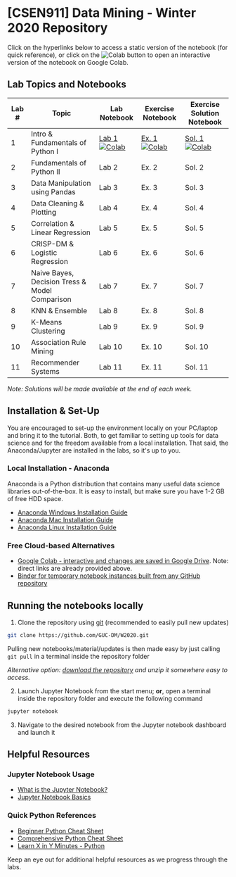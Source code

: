 # [CSEN911] Data Mining - Winter 2020 Repository

Click on the hyperlinks below to access a static version of the notebook (for quick reference), or click on the ![Colab](https://colab.research.google.com/assets/colab-badge.svg) button to open an interactive version of the notebook on Google Colab.

## Lab Topics and Notebooks

| Lab # | Topic                                          | Lab Notebook                                                                                                                                                                                       | Exercise Notebook                                                                                                                                                                                                    | Exercise Solution Notebook |
| ----- | ---------------------------------------------- | -------------------------------------------------------------------------------------------------------------------------------------------------------------------------------------------------- | -------------------------------------------------------------------------------------------------------------------------------------------------------------------------------------------------------------------- | -------------------------- |
| 1     | Intro & Fundamentals of Python I               | [Lab 1](lab_content/Lab_01_Complete.ipynb) [![Colab](https://colab.research.google.com/assets/colab-badge.svg)](https://colab.research.google.com/github/GUC-DM/W2020/blob/main/lab_content/Lab_01_Complete.ipynb) | [Ex. 1](lab_exercises/Lab_01_Exercises.ipynb) [![Colab](https://colab.research.google.com/assets/colab-badge.svg)](https://colab.research.google.com/github/GUC-DM/W2020/blob/main/lab_exercises/Lab_01_Exercises.ipynb) | [Sol. 1](lab_solutions/Lab_01_Solution.ipynb) [![Colab](https://colab.research.google.com/assets/colab-badge.svg)](https://colab.research.google.com/github/GUC-DM/W2020/blob/main/lab_solutions/Lab_01_Solution.ipynb)                     |
| 2     | Fundamentals of Python II                      | Lab 2                                                                                                                                                                                              | Ex. 2                                                                                                                                                                                                                | Sol. 2                     |
| 3     | Data Manipulation using Pandas                 | Lab 3                                                                                                                                                                                              | Ex. 3                                                                                                                                                                                                                | Sol. 3                     |
| 4     | Data Cleaning & Plotting                       | Lab 4                                                                                                                                                                                              | Ex. 4                                                                                                                                                                                                                | Sol. 4                     |
| 5     | Correlation & Linear Regression                | Lab 5                                                                                                                                                                                              | Ex. 5                                                                                                                                                                                                                | Sol. 5                     |
| 6     | CRISP-DM & Logistic Regression                 | Lab 6                                                                                                                                                                                              | Ex. 6                                                                                                                                                                                                                | Sol. 6                     |
| 7     | Naive Bayes, Decision Tress & Model Comparison | Lab 7                                                                                                                                                                                              | Ex. 7                                                                                                                                                                                                                | Sol. 7                     |
| 8     | KNN & Ensemble                                 | Lab 8                                                                                                                                                                                              | Ex. 8                                                                                                                                                                                                                | Sol. 8                     |
| 9     | K-Means Clustering                             | Lab 9                                                                                                                                                                                              | Ex. 9                                                                                                                                                                                                                | Sol. 9                     |
| 10    | Association Rule Mining                        | Lab 10                                                                                                                                                                                             | Ex. 10                                                                                                                                                                                                               | Sol. 10                    |
| 11    | Recommender Systems                            | Lab 11                                                                                                                                                                                             | Ex. 11                                                                                                                                                                                                               | Sol. 11                    |

_Note: Solutions will be made available at the end of each week._

## Installation & Set-Up

You are encouraged to set-up the environment locally on your PC/laptop and bring it to the tutorial.
Both, to get familiar to setting up tools for data science and for the freedom available from a local installation.
That said, the Anaconda/Jupyter are installed in the labs, so it's up to you.

### Local Installation - Anaconda

Anaconda is a Python distribution that contains many useful data science libraries out-of-the-box. It is easy to install, but make sure you have 1-2 GB of free HDD space.

- [Anaconda Windows Installation Guide](https://docs.anaconda.com/anaconda/install/windows/)
- [Anaconda Mac Installation Guide](https://docs.anaconda.com/anaconda/install/mac-os/)
- [Anaconda Linux Installation Guide](https://docs.anaconda.com/anaconda/install/linux/)

### Free Cloud-based Alternatives

- [Google Colab - interactive and changes are saved in Google Drive](colab.research.google.com/). Note: direct links are already provided above.
- [Binder for temporary notebook instances built from any GitHub repository](https://mybinder.org/)

## Running the notebooks locally

1. Clone the repository using [git](https://git-scm.com/downloads) (recommended to easily pull new updates)

```bash
git clone https://github.com/GUC-DM/W2020.git
```

Pulling new notebooks/material/updates is then made easy by just calling `git pull` in a terminal inside the repository folder

_Alternative option: [download the repository](https://github.com/GUC-DM/W2020/archive/master.zip) and unzip it somewhere easy to access._

2. Launch Jupyter Notebook from the start menu; **or**, open a terminal inside the repository folder and execute the following command

```bash
jupyter notebook
```

3. Navigate to the desired notebook from the Jupyter notebook dashboard and launch it

## Helpful Resources

### Jupyter Notebook Usage

- [What is the Jupyter Notebook?](https://nbviewer.jupyter.org/github/jupyter/notebook/blob/master/docs/source/examples/Notebook/What%20is%20the%20Jupyter%20Notebook.ipynb)
- [Jupyter Notebook Basics](https://nbviewer.jupyter.org/github/jupyter/notebook/blob/master/docs/source/examples/Notebook/Notebook%20Basics.ipynb)

### Quick Python References

- [Beginner Python Cheat Sheet](https://ehmatthes.github.io/pcc_2e/cheat_sheets/cheat_sheets/)
- [Comprehensive Python Cheat Sheet](https://gto76.github.io/python-cheatsheet/)
- [Learn X in Y Minutes - Python](https://learnxinyminutes.com/docs/python/)

Keep an eye out for additional helpful resources as we progress through the labs.
